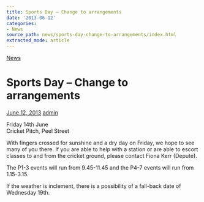 ```yaml
---
title: Sports Day – Change to arrangements
date: '2013-06-12'
categories:
- News
source_path: news/sports-day-change-to-arrangements/index.html
extracted_mode: article
---
```

[News](category/news/)

# Sports Day – Change to arrangements

[June 12, 2013](news/sports-day-change-to-arrangements/) [admin](author/admin/)

Friday 14th June  
Cricket Pitch, Peel Street

With fingers crossed for sunshine and a dry day on Friday, we hope to see many of you there. If you are able to help with a station or are able to escort classes to and from the cricket ground, please contact Fiona Kerr (Depute).

The P1-3 events will run from 9.45-11.45 and the P4-7 events will run from 1.15-3.15.

If the weather is inclement, there is a possibility of a fall-back date of Wednesday 19th.
